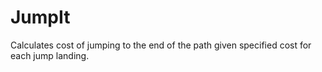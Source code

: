 # JumpIt

Calculates cost of jumping to the end of the path given specified cost for each jump landing.
